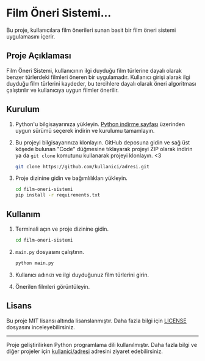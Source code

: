 # Film Öneri Sistemi...

Bu proje, kullanıcılara film önerileri sunan basit bir film öneri sistemi uygulamasını içerir.

## Proje Açıklaması

Film Öneri Sistemi, kullanıcının ilgi duyduğu film türlerine dayalı olarak benzer türlerdeki filmleri öneren bir uygulamadır. Kullanıcı girişi alarak ilgi duyduğu film türlerini kaydeder, bu tercihlere dayalı olarak öneri algoritması çalıştırılır ve kullanıcıya uygun filmler önerilir.

## Kurulum

1. Python'u bilgisayarınıza yükleyin. [Python indirme sayfası](https://www.python.org/downloads/) üzerinden uygun sürümü seçerek indirin ve kurulumu tamamlayın.

2. Bu projeyi bilgisayarınıza klonlayın. GitHub deposuna gidin ve sağ üst köşede bulunan "Code" düğmesine tıklayarak projeyi ZIP olarak indirin ya da `git clone` komutunu kullanarak projeyi klonlayın. <3

    ```bash
    git clone https://github.com/kullanici/adresi.git
    ```

3. Proje dizinine gidin ve bağımlılıkları yükleyin.

    ```bash
    cd film-oneri-sistemi
    pip install -r requirements.txt
    ```

## Kullanım

1. Terminali açın ve proje dizinine gidin.

    ```bash
    cd film-oneri-sistemi
    ```

2. `main.py` dosyasını çalıştırın.

    ```bash
    python main.py
    ```

3. Kullanıcı adınızı ve ilgi duyduğunuz film türlerini girin.

4. Önerilen filmleri görüntüleyin.

## Lisans

Bu proje MIT lisansı altında lisanslanmıştır. Daha fazla bilgi için [LICENSE](LICENSE) dosyasını inceleyebilirsiniz.

---

Proje geliştirilirken Python programlama dili kullanılmıştır. Daha fazla bilgi ve diğer projeler için [kullanici/adresi](https://github.com/kullanici/adresi) adresini ziyaret edebilirsiniz.

